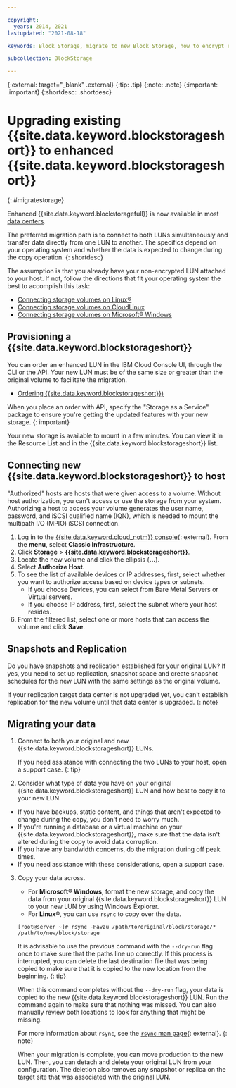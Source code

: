 ```yaml
---

copyright:
  years: 2014, 2021
lastupdated: "2021-08-18"

keywords: Block Storage, migrate to new Block Storage, how to encrypt existing Block Storage,

subcollection: BlockStorage

---
```

{:external: target="_blank" .external}
{:tip: .tip}
{:note: .note}
{:important: .important}
{:shortdesc: .shortdesc}

# Upgrading existing {{site.data.keyword.blockstorageshort}} to enhanced {{site.data.keyword.blockstorageshort}}
{: #migratestorage}

Enhanced {{site.data.keyword.blockstoragefull}} is now available in most [data centers](/docs/BlockStorage?topic=BlockStorage-selectDC).

The preferred migration path is to connect to both LUNs simultaneously and transfer data directly from one LUN to another. The specifics depend on your operating system and whether the data is expected to change during the copy operation.
{: shortdesc}

The assumption is that you already have your non-encrypted LUN attached to your host. If not, follow the directions that fit your operating system the best to accomplish this task:

- [Connecting storage volumes on Linux&reg;](/docs/BlockStorage?topic=BlockStorage-mountingLinux)
- [Connecting storage volumes on CloudLinux](/docs/BlockStorage?topic=BlockStorage-mountingCloudLinux)
- [Connecting storage volumes on Microsoft&reg; Windows](/docs/BlockStorage?topic=BlockStorage-mountingWindows)

## Provisioning a {{site.data.keyword.blockstorageshort}}

You can order an enhanced LUN in the IBM Cloud Console UI, through the CLI or the API. Your new LUN must be of the same size or greater than the original volume to facilitate the migration.

- [Ordering {{site.data.keyword.blockstorageshort}})](/docs/BlockStorage?topic=BlockStorage-orderingBlockStorage&interface=ui#orderingthroughConsole)

When you place an order with API, specify the "Storage as a Service" package to ensure you're getting the updated features with your new storage.
{: important}

Your new storage is available to mount in a few minutes. You can view it in the Resource List and in the {{site.data.keyword.blockstorageshort}} list.

## Connecting new {{site.data.keyword.blockstorageshort}} to host

"Authorized" hosts are hosts that were given access to a volume. Without host authorization, you can't access or use the storage from your system. Authorizing a host to access your volume generates the user name, password, and iSCSI qualified name (IQN), which is needed to mount the multipath I/O (MPIO) iSCSI connection.

1. Log in to the [{{site.data.keyword.cloud_notm}} console](https://{DomainName}/){: external}. From the **menu**, select **Classic Infrastructure**.
2. Click **Storage** > **{{site.data.keyword.blockstorageshort}}**.
3. Locate the new volume and click the ellipsis (**...**).
4. Select **Authorize Host**.
5. To see the list of available devices or IP addresses, first, select whether you want to authorize access based on device types or subnets.
   - If you choose Devices, you can select from Bare Metal Servers or Virtual servers.
   - If you choose IP address, first, select the subnet where your host resides.
6. From the filtered list, select one or more hosts that can access the volume and click **Save**.


## Snapshots and Replication

Do you have snapshots and replication established for your original LUN? If yes, you need to set up replication, snapshot space and create snapshot schedules for the new LUN with the same settings as the original volume.

If your replication target data center is not upgraded yet, you can't establish replication for the new volume until that data center is upgraded.
{: note}


## Migrating your data

1. Connect to both your original and new {{site.data.keyword.blockstorageshort}} LUNs.

   If you need assistance with connecting the two LUNs to your host, open a support case.
   {: tip}

2. Consider what type of data you have on your original {{site.data.keyword.blockstorageshort}} LUN and how best to copy it to your new LUN.
  - If you have backups, static content, and things that aren't expected to change during the copy, you don't need to worry much.
  - If you're running a database or a virtual machine on your {{site.data.keyword.blockstorageshort}}, make sure that the data isn't altered during the copy to avoid data corruption.
  - If you have any bandwidth concerns, do the migration during off peak times.
  - If you need assistance with these considerations, open a support case.

3. Copy your data across.
   - For **Microsoft&reg; Windows**, format the new storage, and copy the data from your original {{site.data.keyword.blockstorageshort}} LUN to your new LUN by using Windows Explorer.
   - For **Linux&reg;**, you can use `rsync` to copy over the data.
   ```
   [root@server ~]# rsync -Pavzu /path/to/original/block/storage/* /path/to/new/block/storage
   ```

   It is advisable to use the previous command with the `--dry-run` flag once to make sure that the paths line up correctly. If this process is interrupted, you can delete the last destination file that was being copied to make sure that it is copied to the new location from the beginning.
   {: tip}

   When this command completes without the `--dry-run` flag, your data is copied to the new {{site.data.keyword.blockstorageshort}} LUN. Run the command again to make sure that nothing was missed. You can also manually review both locations to look for anything that might be missing.

   For more information about `rsync`, see the [`rsync` man page](https://download.samba.org/pub/rsync/rsync.html){: external}.
   {: note}

   When your migration is complete, you can move production to the new LUN. Then, you can detach and delete your original LUN from your configuration. The deletion also removes any snapshot or replica on the target site that was associated with the original LUN.
